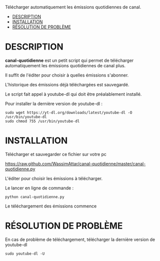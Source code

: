Télécharger automatiquement les émissions quotidiennes de canal.

- [DESCRIPTION](#description)
- [INSTALLATION](#installation)
- [RÉSOLUTION DE PROBLÈME](#resolution-de-probleme)

# DESCRIPTION
**canal-quotidienne** est un petit script qui permet de télécharger automatiquement les émissions quotidiennes de canal plus.

Il suffit de l'éditer pour choisir à quelles émissions s'abonner.

L'historique des émissions déjà téléchargées est sauvegardé.

Le script fait appel à youtube-dl qui doit être préalablement installé.

Pour installer la dernière version de youtube-dl :

    sudo wget https://yt-dl.org/downloads/latest/youtube-dl -O /usr/bin/youtube-dl
    sudo chmod 755 /usr/bin/youtube-dl

# INSTALLATION
Télécharger et sauvegarder ce fichier sur votre pc

https://raw.github.com/WassimAttar/canal-quotidienne/master/canal-quotidienne.py

L'éditer pour choisir les émissions à télécharger.

Le lancer en ligne de commande :

    python canal-quotidienne.py

Le téléchargement des émissions commence

# RÉSOLUTION DE PROBLÈME
En cas de problème de téléchargement, télécharger la dernière version de youtube-dl

    sudo youtube-dl -U